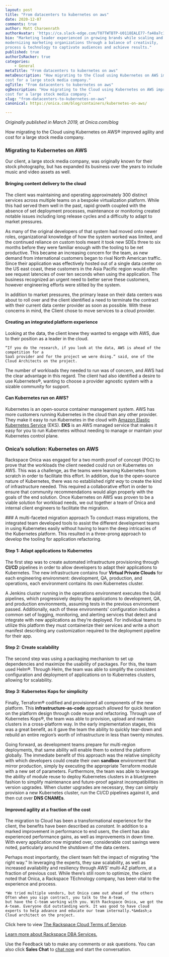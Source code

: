 ```yaml
---
layout: post
title: "From datacenters to kubernetes on aws"
date: 2020-12-07
comments: true
author: Matt Charoenrath 
authorAvatar: 'https://ca.slack-edge.com/T07TWTBTP-U0118EALE77-fa48a7c11b02-72'
bio: "Marketing leader experienced in growing brands while scaling and 
modernizing marketing organizations through a balance of creativity, 
process & technology to captivate audiences and achieve results."
published: true
authorIsRacker: true
categories:
    - General
metaTitle: "From datacenters to kubernetes on aws"
metaDescription: "How migrating to the Cloud using Kubernetes on AWS improved agility and 
cost for a large stock media company."
ogTitle: "From datacenters to kubernetes on aws"
ogDescription: "How migrating to the Cloud using Kubernetes on AWS improved agility and 
cost for a large stock media company."
slug: "from-datacenters-to-kubernetes-on-aws"
canonical: https://onica.com/blog/containers/kubernetes-on-aws/

---
```


*Originally published in March 2019, at Onica.com/blog*

How migrating to the Cloud using Kubernetes on AWS&reg; improved agility and cost for a 
large stock media company.

<!--more-->

### Migrating to Kubernetes on AWS
Our client, a large stock media company, was originally known for their stock photography, 
but has expanded its business over the years to include music and video assets as well. 

#### Bringing content delivery to the cloud
The client was maintaining and operating approximately 300 distinct services across multiple teams
on a bespoke virtualization platform. While this had served them well in the past, rapid growth coupled 
with the absence of set deployment processes, maintenance or monitoring created notable issues including 
long release cycles and a difficulty to adapt to market pressures.

As many of the original developers of that system had moved onto newer roles, organizational knowledge 
of how the system worked was limited, and the continued reliance on custom tools meant it took new SDEs 
three to six months before they were familiar enough with the tooling to be net productive. This became 
an increasing concern for the team, as new demand from international customers began to rival 
North American traffic. Since their application was effectively hosted out of a single data center on the 
US east coast, these customers in the Asia Pacific region would often see request latencies of over 
ten seconds when using the application. The business recognized an urgent need to better serve these customers, 
however engineering efforts were stilted by the system.

In addition to market pressures, the primary lease on their data centers was about to roll over and 
the client identified a need to terminate the contract with their current data center provider 
as soon as possible. With these concerns in mind, the Client chose to move services to a cloud provider.

#### Creating an integrated platform experience
Looking at the data, the client knew they wanted to engage with AWS, due to their position as a leader in the cloud.

    “If you do the research, if you look at the data, AWS is ahead of the competition for a 
    SaaS provider and for the project we were doing.” said, one of the Cloud Architects on the project.

The number of workloads they needed to run was of concern, and AWS had the clear advantage in this regard. 
The client had also identified a desire to use Kubernetes&reg;, wanting to choose a provider agnostic system with a 
sizable community for support.

#### Can Kubernetes run on AWS?
Kubernetes is an open-source container management system. AWS has more customers running Kubernetes 
in the cloud than any other provider. They make it easy to run Kubernetes in the cloud with 
[Amazon Elastic Kubernetes Service](https://onica.com/videos/amazon-ecs-vs-eks/) (EKS). **EKS** is an 
AWS managed service that makes it easy for you to run Kubernetes without needing to manage or maintain 
your Kubernetes control plane.

### Onica’s solution: Kubernetes on AWS
Rackspace Onica was engaged for a two month proof of concept (POC) to prove that the workloads the client needed 
could run on Kubernetes on AWS. This was a challenge, as the teams were learning Kubernetes from scratch in order to 
facilitate this effort. In addition, due to the open-source nature of Kubernetes, there was no established 
*right way* to create the kind of infrastructure needed. This required a collaborative effort in order to 
ensure that community recommendations would align properly with the goals of the end solution. Once Kubernetes 
on AWS was proven to be a viable solution for workload needs, we out together a team of Onica and internal client 
engineers to facilitate the migration.

### A multi-faceted migration approach
To conduct mass migrations, the integrated team developed tools to assist the different development teams 
in using Kubernetes easily without having to learn the deep intricacies of the Kubernetes platform. This resulted 
in a three-prong approach to develop the tooling for application refactoring.

#### Step 1: Adapt applications to Kubernetes
The first step was to create automated infrastructure provisioning through **CI/CD** pipelines in order to allow 
developers to adapt their applications to Kubernetes. The new infrastructure contains four **Virtual Private Clouds** 
for each engineering environment: development, QA, production, and operations, each environment contains its own 
Kubernetes cluster. 

A Jenkins cluster running in the operations environment executes the build pipelines, which 
progressively deploy the applications to development, QA, and production environments, assuming tests in 
the previous environment passed. Additionally, each of these environments' configuration includes a common set of 
logging, monitoring, and alerting services that detect and integrate with new applications as they’re deployed. 
For individual teams to utilize this platform they must containerize their services and write a short manifest 
describing any customization required to the deployment pipeline for their app.

#### Step 2: Create scalability
The second step was using a packaging mechanism to set up dependencies and maximize the usability of packages. 
For this, the team used Helm&reg;. Through Helm, the team was able to simplify the consistent configuration and deployment of applications on to Kubernetes clusters, allowing for scalability.

#### Step 3: Kubernetes Kops for simplicity
Finally, Terraform&reg; codified and provisioned all components of the new platform. This **infrastructure-as-code** 
approach allowed for quick iteration on the platform design through code reuse and refactoring. Through use of 
Kubernetes Kops&reg;, the team was able to provision, upload and maintain clusters in a cross-platform way. In the early 
implementation stages, this was a great benefit, as it gave the team the ability to quickly tear-down and rebuild an
entire region’s worth of infrastructure in less than twenty minutes.

Going forward, as development teams prepare for multi-region deployments, that same ability will enable them 
to extend the platform globally. The immediate benefit of this approach was the relative simplicity with which 
developers could create their own **sandbox** environment that mirror production, simply by executing the appropriate 
Terraform module with a new set of parameters. Furthermore, the team was able to leverage the ability of module reuse 
to deploy Kubernetes clusters in a blue/green fashion to simplify maintenance and future-proof against 
incompatibilities in version upgrades. When cluster upgrades are necessary, they can simply provision a new 
Kubernetes cluster, run the CI/CD pipelines against it, and then cut over **DNS CNAMEs**.

#### Improved agility at a fraction of the cost
The migration to Cloud has been a transformational experience for the client, the benefits have been described 
as *constant.* In addition to a marked improvement in performance to end users, the client has also experienced 
performance gains, as well as improvements in down time. With every application now migrated over, considerable 
cost savings were noted, particularly around the shutdown of the data centers.   

Perhaps most importantly, the client team felt the impact of migrating “the right way.” In leveraging the experts, 
they saw scalability, as well as increased availability and resiliency through AWS’ multi-AZ platform, at a fraction 
of previous cost. While there’s still room to optimize, the client noted that Onica, a Rackspace TEchnology company, 
has been vital to the experience and process.

    *We tried multiple vendors, but Onica came out ahead of the others Often when you sign contract, you talk to the A-team, 
    but have the C-team working with you. With Rackspace Onica, we got the A-team. Everyone did outstanding work. It was good to have cloud experts to help advance and educate our team internally.*&mdash;a Cloud architect on the project.

Click here to view [The Rackspace Cloud Terms of Service](https://www.rackspace.com/cloud/legal/).

<a class="cta purple" id="cta" href="https://www.rackspace.com/data/dba-services">Learn more about Rackspace DBA Services.</a>

Use the Feedback tab to make any comments or ask questions. You can also click
**Sales Chat** to [chat now](https://www.rackspace.com/) and start the conversation.
